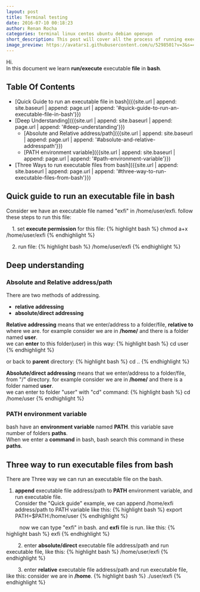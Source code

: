 ```yaml
---
layout: post
title: Terminal testing
date: 2016-07-10 00:18:23
author: Renan Rocha
categories: terminal linux centos ubuntu debian openvpn
short_description: This post will cover all the process of running executable files 
image_preview: https://avatars1.githubusercontent.com/u/5298501?v=3&s=466
---
```

Hi.  
In this document we learn **run/execute** executable **file** in **bash**.

## Table Of Contents
* [Quick Guide to run an executable file in bash]({{site.url | append: site.baseurl | append: page.url | append: '#quick-guide-to-run-an-executable-file-in-bash'}})
* [Deep Understanding]({{site.url | append: site.baseurl | append: page.url | append: '#deep-understanding'}})
	* [Absolute and Relative address/path]({{site.url | append: site.baseurl | append: page.url | append: '#absolute-and-relative-addresspath'}})
    * [PATH environment variable]({{site.url | append: site.baseurl | append: page.url | append: '#path-environment-variable'}})
* [Three Ways to run executable files from bash]({{site.url | append: site.baseurl | append: page.url | append: '#three-way-to-run-executable-files-from-bash'}})

## Quick guide to run an executable file in bash
Consider we have an executable file named "exfi" in /home/user/exfi. follow these steps to run this file:
<!--more-->

&nbsp;&nbsp;&nbsp;&nbsp;1. set **execute permission** for this file:
{% highlight bash %}
chmod a+x /home/user/exfi
{% endhighlight %}

&nbsp;&nbsp;&nbsp;&nbsp;2. run file:
{% highlight bash %}
/home/user/exfi
{% endhighlight %}

## Deep understanding

### Absolute and Relative address/path
There are two methods of addressing.

* **relative addressing**
* **absolute/direct addressing**


**Relative addressing** means that we enter/address to a folder/file, **relative to** where we are. for example consider we are in **/home/** and there is a folder named **user**.  
we can **enter** to this folder(user) in this way:
{% highlight bash %}
cd user
{% endhighlight %}

or back to **parent** directory:
{% highlight bash %}
cd ..
{% endhighlight %}

**Absolute/direct addressing** means that we enter/address to a folder/file, from "/" directory. for example consider we are in **/home/** and there is a folder named **user**.  
we can enter to folder "user" with "cd" command:
{% highlight bash %}
cd /home/user
{% endhighlight %}

### PATH environment variable
bash have an **environment variable** named **PATH**. this variable save number of folders **paths**.  
When we enter a **command** in bash, bash search this command in these **paths**.
## Three way to run executable files from bash
There are Three way we can run an executable file on the bash.  

1. **append** executable file address/path to **PATH** environment variable, and run executable file.  
Consider the "Quick guide" example, we can append /home/exfi address/path to PATH variable like this:
{% highlight bash %}
    export PATH=$PATH:/home/user
{% endhighlight %}

&nbsp;&nbsp;&nbsp;&nbsp;&nbsp;&nbsp;&nbsp;&nbsp; now we can type "exfi" in bash. and **exfi** file is run. like this:
{% highlight bash %}
    exfi
{% endhighlight %}

&nbsp;&nbsp;&nbsp;&nbsp;&nbsp;&nbsp;&nbsp;&nbsp;2. enter **absolute/direct** executable file address/path and run executable file, like this:
{% highlight bash %}
    /home/user/exfi
{% endhighlight %}

&nbsp;&nbsp;&nbsp;&nbsp;&nbsp;&nbsp;&nbsp;&nbsp;3. enter **relative** executable file address/path and run executable file, like this:
consider we are in **/home**.
{% highlight bash %}
    ./user/exfi
{% endhighlight %}
